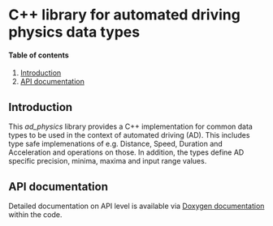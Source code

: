 #  C++ library for automated driving physics data types

#### Table of contents
1. [Introduction](#introduction)
2. [API documentation](#apidoc)

## Introduction <a name="introduction"></a>
This *ad_physics* library provides a C++ implementation for common data types to be used in the context of automated driving (AD).
This includes type safe implemenations of e.g. Distance, Speed, Duration and Acceleration and operations on those.
In addition, the types define AD specific precision, minima, maxima and input range values.

## API documentation <a name="apidoc"></a>
Detailed documentation on API level is available via [Doxygen documentation](https://maplib.readthedocs.io/en/latest/ad_physics/apidoc/html/index.html) within the code.
